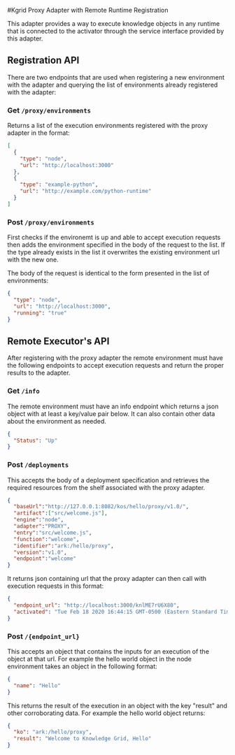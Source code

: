 #Kgrid Proxy Adapter with Remote Runtime Registration

This adapter provides a way to execute knowledge objects in any runtime that is connected to the activator through the 
service interface provided by this adapter.

## Registration API
There are two endpoints that are used when registering a new environment with the adapter and querying the list of environments
already registered with the adapter:

### Get `/proxy/environments`
Returns a list of the execution environments registered with the proxy adapter in the format:
```json
[
  {
    "type": "node",
    "url": "http://localhost:3000"
  },
  {
    "type": "example-python",
    "url": "http://example.com/python-runtime"
  }
]
```

### Post `/proxy/environments`
First checks if the environemt is up and able to accept execution requests then adds the environment specified in the
body of the request to the list. If the type already exists in the list it overwrites the existing environment url with
the new one.

The body of the request is identical to the form presented in the list of environments:
```json
{
  "type": "node",
  "url": "http://localhost:3000",
  "running": "true"
}
```

## Remote Executor's API

After registering with the proxy adapter the remote environment must have the following endpoints to accept execution requests and return the proper results to the adapter.

### Get `/info`

The remote environment must have an info endpoint which returns a json object with at least a key/value pair below.
It can also contain other data about the environment as needed.
```json
{
  "Status": "Up"
}
```


### Post `/deployments`
This accepts the body of a deployment specification and retrieves the required resources from the shelf associated with the proxy adapter.
```json
{
  "baseUrl":"http://127.0.0.1:8082/kos/hello/proxy/v1.0/",
  "artifact":["src/welcome.js"],
  "engine":"node",
  "adapter":"PROXY",
  "entry":"src/welcome.js",
  "function":"welcome",
  "identifier":"ark:/hello/proxy",
  "version":"v1.0",
  "endpoint":"welcome"
}
```

It returns json containing url that the proxy adapter can then call with execution requests in this format:
```json
{
  "endpoint_url": "http://localhost:3000/knlME7rU6X80",
  "activated": "Tue Feb 18 2020 16:44:15 GMT-0500 (Eastern Standard Time)"
}
```

### Post `/{endpoint_url}`
This accepts an object that contains the inputs for an execution of the object at that url. For example the hello world
object in the node environment takes an object in the following format:
```json
{
  "name": "Hello"
}
```

This returns the result of the execution in an object with the key "result" and other corroborating data.
For example the hello world object returns:
```json
{
  "ko": "ark:/hello/proxy",
  "result": "Welcome to Knowledge Grid, Hello"
}
``` 